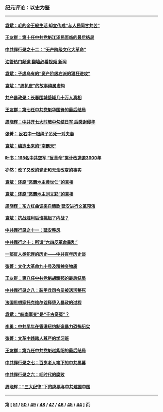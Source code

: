 ### 纪元评论：以史为鉴
---
#### [袁斌：毛的帝王般生活 却宣传成“与人民同甘共苦”](../../pages/nsc1028/n12938801.md?05160330) 
#### [王友群：第十任中共党魁江泽民面临的最后结局](../../pages/nsc1028/n12933748.md?05160330) 
#### [中共罪行录之十二：“无产阶级文化大革命”](../../pages/nsc1028/n12928000.md?05160330) 
#### [油管热门频道 翻墙必看视频 新闻](ok?05160330)
#### [袁斌：子虚乌有的“资产阶级右派的猖狂进攻”](../../pages/nsc1028/n12925599.md?05160330) 
#### [袁斌：“周扒皮”的故事纯属虚构](../../pages/nsc1028/n12923274.md?05160330) 
#### [共产暴政录：长春围城饿毙几十万人真相](../../pages/nsc1028/n10757327.md?05160330) 
#### [王友群：第七任中共党魁华国锋的最后结局](../../pages/nsc1028/n12918457.md?05160330) 
#### [周晓辉：中共开七大时暗中勾结日军 后感谢侵华](../../pages/nsc1028/n12921960.md?05160330) 
#### [张菁： 反右中一根绳子吊死一对夫妻](../../pages/nsc1028/n12921925.md?05160330) 
#### [袁斌：编造出来的“南霸天”](../../pages/nsc1028/n12921133.md?05160330) 
#### [叶书：165名中共空军 “反革命”累计改造逾3600年](../../pages/nsc1028/n12920034.md?05160330) 
#### [亦然：改了又改的党史和无法改变的事实](../../pages/nsc1028/n12919443.md?05160330) 
#### [袁斌：还原“恶霸地主黄世仁”的真相](../../pages/nsc1028/n12918879.md?05160330) 
#### [袁斌：还原“恶霸地主刘文彩”的真相](../../pages/nsc1028/n12917801.md?05160330) 
#### [周晓辉：东方红曲调来自情歌 延安进行文革预演](../../pages/nsc1028/n12914429.md?05160330) 
#### [袁斌：抗战胜利后谁挑起了内战？](../../pages/nsc1028/n12910568.md?05160330) 
#### [中共罪行录之十一：延安整风](../../pages/nsc1028/n12908179.md?05160330) 
#### [中共罪行之十：所谓“六四反革命暴乱”](../../pages/nsc1028/n12905872.md?05160330) 
#### [一部反人类犯罪的历史——中共百年历史谈](../../pages/nsc1028/n12905134.md?05160330) 
#### [张菁：文化大革命九十号及精神变物质](../../pages/nsc1028/n12904529.md?05160330) 
#### [王友群：第八任中共党魁胡耀邦的最后结局](../../pages/nsc1028/n12902918.md?05160330) 
#### [中共罪行录之八：装甲兵司令员被活活整死](../../pages/nsc1028/n12897365.md?05160330) 
#### [法国思想家托克维尔诠释堕入暴政的过程](../../pages/nsc1028/n12892901.md?05160330) 
#### [袁斌：“皖南事变”是“千古奇冤”？](../../pages/nsc1028/n12892171.md?05160330) 
#### [李勇：中共早年在香港纽约制造暴力恐怖纪实](../../pages/nsc1028/n12887922.md?05160330) 
#### [张菁：文革中践踏人尊严的学习班](../../pages/nsc1028/n12888565.md?05160330) 
#### [王友群：第九任中共党魁赵紫阳的最后结局](../../pages/nsc1028/n12888201.md?05160330) 
#### [中共罪行录之七：百岁老人笔下的中共黑幕](../../pages/nsc1028/n12887429.md?05160330) 
#### [中共罪行录之六：毛时代的腐败](../../pages/nsc1028/n12886353.md?05160330) 
#### [周晓辉：“三大纪律”下的绑票与中共建国中国](../../pages/nsc1028/n12882305.md?05160330) 

---
#### 第 [ [51](./51.md?05160330) / [50](./50.md?05160330) / [49](./49.md?05160330) / [48](./48.md?05160330) / [47](./47.md?05160330) / [46](./46.md?05160330) / [45](./45.md?05160330) / [44](./44.md?05160330) ] 页
